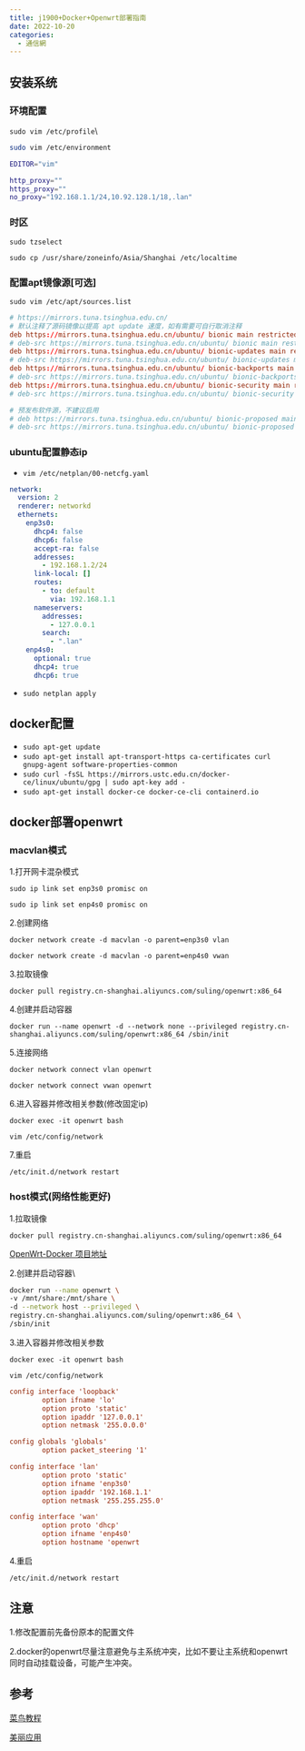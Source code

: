 ```yaml
---
title: j1900+Docker+Openwrt部署指南
date: 2022-10-20
categories:
  - 通信網
---
```


## 安装系统

### 环境配置

`sudo vim /etc/profile`\\

```bash
sudo vim /etc/environment

EDITOR="vim"

http_proxy=""
https_proxy=""
no_proxy="192.168.1.1/24,10.92.128.1/18,.lan"
```

### 时区

`sudo tzselect`

`sudo cp /usr/share/zoneinfo/Asia/Shanghai /etc/localtime`

### 配置apt镜像源[可选]

`sudo vim /etc/apt/sources.list`

```conf
# https://mirrors.tuna.tsinghua.edu.cn/
# 默认注释了源码镜像以提高 apt update 速度，如有需要可自行取消注释
deb https://mirrors.tuna.tsinghua.edu.cn/ubuntu/ bionic main restricted universe multiverse
# deb-src https://mirrors.tuna.tsinghua.edu.cn/ubuntu/ bionic main restricted universe multiverse
deb https://mirrors.tuna.tsinghua.edu.cn/ubuntu/ bionic-updates main restricted universe multiverse
# deb-src https://mirrors.tuna.tsinghua.edu.cn/ubuntu/ bionic-updates main restricted universe multiverse
deb https://mirrors.tuna.tsinghua.edu.cn/ubuntu/ bionic-backports main restricted universe multiverse
# deb-src https://mirrors.tuna.tsinghua.edu.cn/ubuntu/ bionic-backports main restricted universe multiverse
deb https://mirrors.tuna.tsinghua.edu.cn/ubuntu/ bionic-security main restricted universe multiverse
# deb-src https://mirrors.tuna.tsinghua.edu.cn/ubuntu/ bionic-security main restricted universe multiverse

# 预发布软件源，不建议启用
# deb https://mirrors.tuna.tsinghua.edu.cn/ubuntu/ bionic-proposed main restricted universe multiverse
# deb-src https://mirrors.tuna.tsinghua.edu.cn/ubuntu/ bionic-proposed main restricted universe multiverse
```

### ubuntu配置静态ip

- `vim /etc/netplan/00-netcfg.yaml`

```yaml
network:
  version: 2
  renderer: networkd
  ethernets:
    enp3s0:
      dhcp4: false
      dhcp6: false
      accept-ra: false
      addresses:
        - 192.168.1.2/24
      link-local: []
      routes:
        - to: default
          via: 192.168.1.1
      nameservers:
        addresses:
          - 127.0.0.1
        search:
          - ".lan"
    enp4s0:
      optional: true
      dhcp4: true
      dhcp6: true
```

- `sudo netplan apply`

## docker配置

- `sudo apt-get update`
- `sudo apt-get install apt-transport-https ca-certificates curl gnupg-agent software-properties-common`
- `sudo curl -fsSL https://mirrors.ustc.edu.cn/docker-ce/linux/ubuntu/gpg | sudo apt-key add -`
- `sudo apt-get install docker-ce docker-ce-cli containerd.io`

## docker部署openwrt

### macvlan模式

1.打开网卡混杂模式

`sudo ip link set enp3s0 promisc on`

`sudo ip link set enp4s0 promisc on`

2.创建网络

`docker network create -d macvlan -o parent=enp3s0 vlan`

`docker network create -d macvlan -o parent=enp4s0 vwan`

3.拉取镜像

`docker pull registry.cn-shanghai.aliyuncs.com/suling/openwrt:x86_64`

4.创建并启动容器

`docker run --name openwrt -d --network none --privileged registry.cn-shanghai.aliyuncs.com/suling/openwrt:x86_64 /sbin/init`

5.连接网络

`docker network connect vlan openwrt`

`docker network connect vwan openwrt`

6.进入容器并修改相关参数(修改固定ip)

`docker exec -it openwrt bash`

`vim /etc/config/network`

7.重启

`/etc/init.d/network restart`

### host模式(网络性能更好)

1.拉取镜像

`docker pull registry.cn-shanghai.aliyuncs.com/suling/openwrt:x86_64`

[OpenWrt-Docker 项目地址](https://github.com/SuLingGG/OpenWrt-Docker)

2.创建并启动容器\\

```bash
docker run --name openwrt \
-v /mnt/share:/mnt/share \
-d --network host --privileged \
registry.cn-shanghai.aliyuncs.com/suling/openwrt:x86_64 \
/sbin/init
```

3.进入容器并修改相关参数

`docker exec -it openwrt bash`

`vim /etc/config/network`

```conf
config interface 'loopback'
        option ifname 'lo'
        option proto 'static'
        option ipaddr '127.0.0.1'
        option netmask '255.0.0.0'

config globals 'globals'
        option packet_steering '1'

config interface 'lan'
        option proto 'static'
        option ifname 'enp3s0'
        option ipaddr '192.168.1.1'
        option netmask '255.255.255.0'

config interface 'wan'
        option proto 'dhcp'
        option ifname 'enp4s0'
        option hostname 'openwrt
```

4.重启

`/etc/init.d/network restart`

## 注意

1.修改配置前先备份原本的配置文件

2.docker的openwrt尽量注意避免与主系统冲突，比如不要让主系统和openwrt同时自动挂载设备，可能产生冲突。

## 参考

[菜鸟教程](https://www.runoob.com/docker/ubuntu-docker-install.html)

[美丽应用](https://mlapp.cn/376.html)
